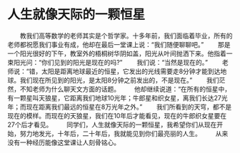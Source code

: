 # 人生就像天际的一颗恒星
　　教我们高等数学的老师其实是个哲学家。十多年前，我们面临着毕业，所有的老师都祝愿我们事业有成，他却在最后一堂课上说：“我们随便聊聊吧。” 
　　那是一个阳光很好的下午，教室外的梧桐树华阴如盖，阳光从叶间抛洒下来。他指着一束阳光问：“你们见到的阳光是现在的吗?” 
　　我们说：“当然是现在的。” 
　　老师说：“错，太阳是距离地球最近的恒星，它发出的光线需要走8分钟才能到达地球。我们现在所见到的阳光，是太阳8分钟之前发出的，不是现在。” 
　　我们茫然，不知老师为什么聊天文方面的话题。 
　　他却继续说道：“在所有的恒星中，有一颗星叫天狼星，它距离我们地球10光年；牛郎星和织女星，离我们长达27光年；而现在距离我们最远的恒星在8万光年之外。” 
　　我们所看到的天穹，都不是现在的模样。而现在的天狼星，我们在10年后才能看见，现在的牛郎织女星要在27个后才看见。 
　　同学们，人生就像天际的一颗恒星，我希望你们从现在开始，努力地发光，十年后，二十年后，我就能见到你们最亮丽的人生。 
　　从来没有一种经历能像这堂课让人刻骨铭心。
 